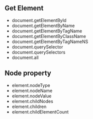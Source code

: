 ## Get Element
* document.getElementById
* document.getElementByName
* document.getElementByTagName
* document.getElementByClassName
* document.getElementByTagNameNS
* document.querySelector
* document.querySelectors
* document.all


## Node property
* element.nodeType
* element.nodeName
* element.nodeValue
* element.childNodes
* element.children
* element.childElementCount

